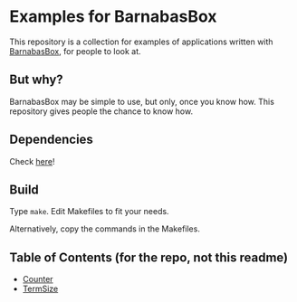 # Examples for BarnabasBox

This repository is a collection for examples of applications written with [BarnabasBox](https://github.com/nmke-de/BarnabasBox), for people to look at.

## But why?

BarnabasBox may be simple to use, but only, once you know how. This repository gives people the chance to know how.

## Dependencies

Check [here](https://github.com/nmke-de/BarnabasBox#Dependencies)!

## Build

Type `make`. Edit Makefiles to fit your needs.

Alternatively, copy the commands in the Makefiles.

## Table of Contents (for the repo, not this readme)

- [Counter](Counter/)
- [TermSize](TermSize/)

